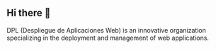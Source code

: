 ## Hi there 👋

DPL (Despliegue de Aplicaciones Web) is an innovative organization specializing in the deployment and management of web applications.
